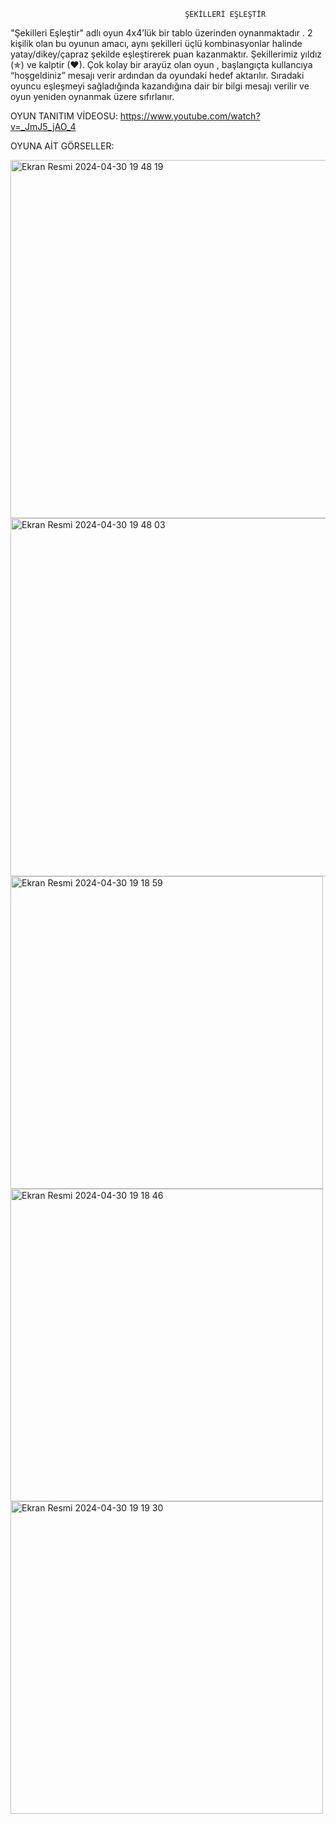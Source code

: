                                            ŞEKİLLERİ EŞLEŞTİR 

  "Şekilleri Eşleştir" adlı oyun 4x4’lük bir tablo üzerinden oynanmaktadır . 2 kişilik olan bu oyunun amacı, aynı şekilleri üçlü kombinasyonlar halinde yatay/dikey/çapraz şekilde   eşleştirerek puan kazanmaktır. 
  Şekillerimiz yıldız (✯) ve kalptir (♥). 
  Çok kolay bir arayüz olan oyun , başlangıçta kullancıya “hoşgeldiniz” mesajı verir ardından da oyundaki hedef aktarılır. 
  Sıradaki oyuncu eşleşmeyi sağladığında kazandığına dair bir bilgi mesajı verilir ve oyun yeniden oynanmak üzere sıfırlanır.

OYUN TANITIM VİDEOSU:
 https://www.youtube.com/watch?v=_JmJ5_jAO_4 


OYUNA AİT GÖRSELLER:


<img width="573" alt="Ekran Resmi 2024-04-30 19 48 19" src="https://github.com/zeyneperarslan/webtabanliprogramlamaproje/assets/120674682/7928bf84-2fc6-4844-aefa-3146ac80866f">

<img width="573" alt="Ekran Resmi 2024-04-30 19 48 03" src="https://github.com/zeyneperarslan/webtabanliprogramlamaproje/assets/120674682/886bf616-d1b0-47ab-bad0-c6106c782ebb">

<img width="500" alt="Ekran Resmi 2024-04-30 19 18 59" src="https://github.com/zeyneperarslan/webtabanliprogramlamaproje/assets/120674682/5e4c2a75-12c4-4b83-ac77-891134f02d89">

<img width="500" alt="Ekran Resmi 2024-04-30 19 18 46" src="https://github.com/zeyneperarslan/webtabanliprogramlamaproje/assets/120674682/a2f95e74-622b-4a20-834f-ec298a068f37">

<img width="500" alt="Ekran Resmi 2024-04-30 19 19 30" src="https://github.com/zeyneperarslan/webtabanliprogramlamaproje/assets/120674682/82b0df1a-5a05-4e43-8ea9-4f05f5605cdd">




